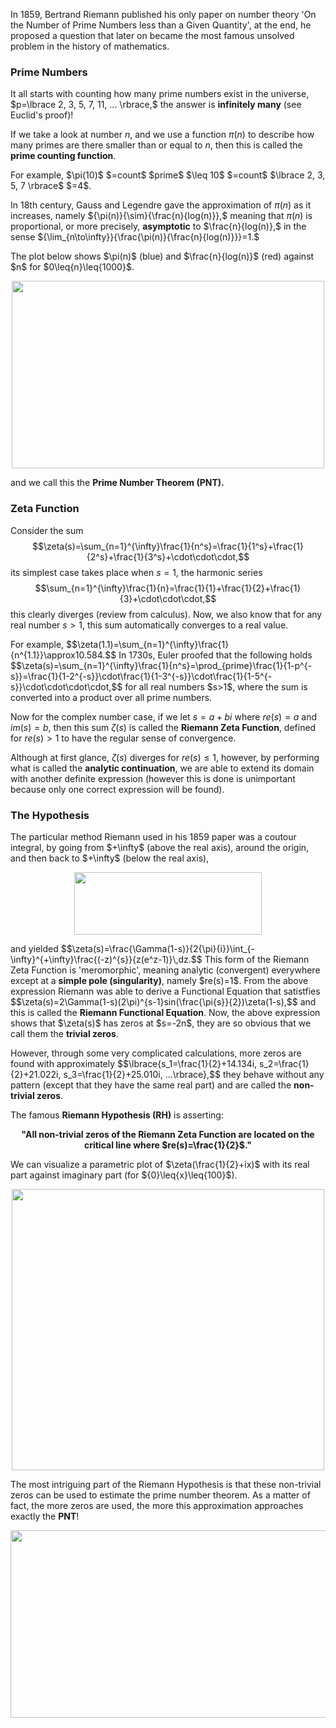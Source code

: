 In 1859, Bertrand Riemann published his only paper on number theory 'On the Number of Prime Numbers less than a Given Quantity', at the end, he proposed a question that later on became the most famous unsolved problem in the history of mathematics.
<p/>

<h3>Prime Numbers</h3>
It all starts with counting how many prime numbers exist in the universe, $p=\lbrace 2, 3, 5, 7, 11, ... \rbrace,$
the answer is <strong>infinitely many</strong> (see Euclid's proof)! 
<p/>

If we take a look at number $n$, and we use a function $\pi(n)$ to describe how many primes are there smaller than or equal to $n$, then this is called the <strong>prime counting function</strong>. 
<p/>
For example, $\pi(10)$ $=count$ $prime$ $\leq 10$ $=count$ $\lbrace 2, 3, 5, 7 \rbrace$ $=4$.
<p/>

In 18th century, Gauss and Legendre gave the approximation of $\pi(n)$ as it increases, namely ${\pi(n)}{\sim}{\frac{n}{log(n)}},$ meaning that $\pi(n)$ is proportional, or more precisely, <strong>asymptotic</strong> to $\frac{n}{log(n)},$ in the sense 
${\lim_{n\to\infty}}{\frac{\pi(n)}{\frac{n}{log(n)}}}=1.$
<p/>
The plot below shows $\pi(n)$ (blue) and $\frac{n}{log(n)}$ (red) against $n$ for $0\leq{n}\leq{1000}$.
<p align="center"><img src= "https://user-images.githubusercontent.com/66701331/183235741-25934d76-cb71-48b8-aca9-6998e33cfc69.png" width="500" height="300"> <p/>
and we call this the <strong>Prime Number Theorem (PNT).</strong> <p/>

<h3>Zeta Function</h3>

Consider the sum 
$$\zeta(s)=\sum_{n=1}^{\infty}\frac{1}{n^s}=\frac{1}{1^s}+\frac{1}{2^s}+\frac{1}{3^s}+\cdot\cdot\cdot,$$
its simplest case takes place when $s=1$, the harmonic series
$$\sum_{n=1}^{\infty}\frac{1}{n}=\frac{1}{1}+\frac{1}{2}+\frac{1}{3}+\cdot\cdot\cdot,$$
this clearly diverges (review from calculus).
Now, we also know that for any real number $s>1$, this sum automatically converges to a real value.
<p/>
For example, $$\zeta(1.1)=\sum_{n=1}^{\infty}\frac{1}{n^{1.1}}\approx10.584.$$
In 1730s, Euler proofed that the following holds
$$\zeta(s)=\sum_{n=1}^{\infty}\frac{1}{n^s}=\prod_{prime}\frac{1}{1-p^{-s}}=\frac{1}{1-2^{-s}}\cdot\frac{1}{1-3^{-s}}\cdot\frac{1}{1-5^{-s}}\cdot\cdot\cdot\cdot,$$
for all real numbers $s>1$, where the sum is converted into a product over all prime numbers.<p/>

Now for the complex number case, if we let $s=a+bi$ where $re(s)=a$ and $im(s)=b$, then this sum $\zeta(s)$ is called the <strong>Riemann Zeta Function</strong>, defined for $re(s)>1$ to have the regular sense of convergence.
<p/>

Although at first glance, $\zeta(s)$ diverges for ${re(s)}\leq{1}$, however, by performing what is called the <strong>analytic continuation</strong>, we are able to extend its domain with another definite expression (however this is done is unimportant because only one correct expression will be found).

<h3> The Hypothesis </h3>
The particular method Riemann used in his 1859 paper was a coutour integral, by going from $+\infty$ (above the real axis), around the origin, and then back to $+\infty$ (below the real axis),
<p align="center"><img src= "https://user-images.githubusercontent.com/66701331/183797725-2ff4c51d-2f6f-45dc-b2b0-d47715a91830.png" width="300" height="100"> <p/>
and yielded 
$$\zeta(s)=\frac{\Gamma(1-s)}{2{\pi}{i}}\int_{-\infty}^{+\infty}\frac{(-z)^{s}}{z(e^z-1)}\,dz.$$
This form of the Riemann Zeta Function is 'meromorphic', meaning analytic (convergent) everywhere except at a <strong>simple pole (singularity)</strong>, namely $re(s)=1$.
From the above expression Riemann was able to derive a Functional Equation that satistfies
$$\zeta(s)=2\Gamma(1-s)(2\pi)^{s-1}sin(\frac{\pi{s}}{2})\zeta(1-s),$$
and this is called the <strong>Riemann Functional Equation</strong>.
Now, the above expression shows that $\zeta(s)$ has zeros at $s=-2n$, they are so obvious that we call them the <strong>trivial zeros</strong>.
<p/>
However, through some very complicated calculations, more zeros are found with approximately $$\lbrace{s_1=\frac{1}{2}+14.134i, s_2=\frac{1}{2}+21.022i, s_3=\frac{1}{2}+25.010i, ...\rbrace},$$ they behave without any pattern (except that they have the same real part) and are called the <strong>non-trivial zeros</strong>.
<p/>
The famous <strong>Riemann Hypothesis (RH)</strong> is asserting: 
<p align="center"><strong>"All non-trivial zeros of the Riemann Zeta Function are located on the critical line where $re(s)=\frac{1}{2}$."</strong>
</p>
We can visualize a parametric plot of $\zeta(\frac{1}{2}+ix)$ with its real part against imaginary part (for ${0}\leq{x}\leq{100}$).
<p align="center"><img src= "https://user-images.githubusercontent.com/66701331/183802614-4c643272-1418-4376-82d5-5a5b80bdaaaf.png" width="500" height="450"> <p/>  
The most intriguing part of the Riemann Hypothesis is that these non-trivial zeros can be used to estimate the prime number theorem. As a matter of fact, the more zeros are used, the more this approximation approaches exactly the <strong>PNT</strong>! 

<p align="center"><img src= "https://user-images.githubusercontent.com/66701331/189258075-c1e13ad0-59ff-4e1f-b5c7-51413d4c729a.gif" width="550" height="300"> <p/>

<p/><html lang="en"><head><meta http-equiv="content-type" content="text/html; charset=utf-8"><script type="text/javascript" charset="utf-8" src="https://cdn.mathjax.org/mathjax/latest/MathJax.js?config=TeX-AMS-MML_HTMLorMML,https://vincenttam.github.io/javascripts/MathJaxLocal.js"></script></head>
